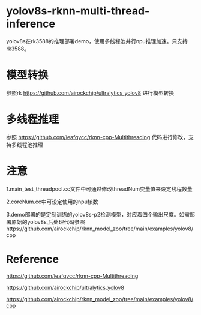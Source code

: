# yolov8s-rknn-multi-thread-inference
yolov8s在rk3588的推理部署demo，使用多线程池并行npu推理加速。只支持rk3588。

# 模型转换
参照rk https://github.com/airockchip/ultralytics_yolov8 进行模型转换

# 多线程推理
参照 https://github.com/leafqycc/rknn-cpp-Multithreading 代码进行修改，支持多线程池推理

# 注意
1.main_test_threadpool.cc文件中可通过修改threadNum变量值来设定线程数量

2.coreNum.cc中可设定使用的npu核数

3.demo部署的是定制训练的yolov8s-p2检测模型，对应着四个输出尺度。如需部署原始的yolov8s,后处理代码参照https://github.com/airockchip/rknn_model_zoo/tree/main/examples/yolov8/cpp


# Reference
https://github.com/leafqycc/rknn-cpp-Multithreading

https://github.com/airockchip/ultralytics_yolov8

https://github.com/airockchip/rknn_model_zoo/tree/main/examples/yolov8/cpp
